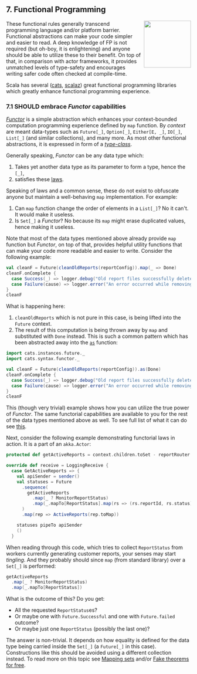 ## 7. Functional Programming

<img src="https://raw.githubusercontent.com/monifu/scala-best-practices/master/assets/scala-logo-256.png"  align="right" width="128" height="128" />

These functional rules generally transcend programming language and/or platform
barrier. Functional abstractions can make your code simpler and easier to read.
A deep knowledge of FP is not required (but oh-boy, it is enlightening) and
anyone should be able to utilize these to their benefit. On top of that, in comparison
with actor frameworks, it provides unmatched levels of type-safety and encourages
writing safer code often checked at compile-time.

Scala has several ([cats](https://typelevel.org/cats/), [scalaz](https://scalaz.github.io/7/))
great functional programming libraries which greatly enhance functional programming
experience.

### 7.1 SHOULD embrace *Functor* capabilities

[*Functor*](https://typelevel.org/cats/typeclasses/functor.html) is a simple abstraction
which enhances your context-bounded computation
programming experience defined by `map` function. By *context* are meant data-types
such as `Future[_]`, `Option[_]`, `Either[E, _]`, `IO[_]`, `List[_]` (and similar
collections), and many more. As most other functional abstractions, it is expressed
in form of a [*type-class*](https://scalac.io/typeclasses-in-scala/).

Generally speaking, *Functor* can be any data type which:

1) Takes yet another data type as its parameter to form a type, hence the `[_]`,
2) satisfies these [laws](https://typelevel.org/cats/typeclasses/functor.html).

Speaking of laws and a common sense, these do not exist to obfuscate anyone but
maintain a well-behaving `map` implementation. For example:

1) Can `map` function change the order of elements in a `List[_]`? No it can't.
   It would make it useless.
2) Is `Set[_]` a *Functor*? No because its `map` might erase duplicated values,
   hence making it useless.

Note that most of the data types mentioned above already provide `map` function
but *Functor*, on top of that, provides helpful utility functions that can make
your code more readable and easier to write. Consider the following example:

```scala
val cleanF = Future(cleanOldReports(reportConfig)).map(_ => Done)
cleanF.onComplete {
  case Success(_) => logger.debug("Old report files successfully deleted")
  case Failure(cause) => logger.error("An error occurred while removing old report files", cause)
}
cleanF
```

What is happening here:

1) `cleanOldReports` which is not pure in this case, is being lifted into the
   `Future` context.
2) The result of this computation is being thrown away by `map` and substituted with
   `Done` instead. This is such a common pattern which has been abstracted
   away into the [`as`](https://typelevel.org/cats/api/cats/Functor.html#as[A,B](fa:F[A],b:B):F[B]) function:

```scala
import cats.instances.future._
import cats.syntax.functor._

val cleanF = Future(cleanOldReports(reportConfig)).as(Done)
cleanF.onComplete {
  case Success(_) => logger.debug("Old report files successfully deleted")
  case Failure(cause) => logger.error("An error occurred while removing old report files", cause)
}
cleanF
```

This (though very trivial) example shows how you can utilize the true power of
*Functor*. The same functorial capabilities are available to you for the rest
of the data types mentioned above as well. To see full list of what it can do
see [this](https://typelevel.org/cats/api/cats/Functor$.html).

Next, consider the following example demonstrating functorial laws in action.
It is a part of an `akka.Actor`:

```scala
protected def getActiveReports = context.children.toSet - reportRouter - statisticsCollector

override def receive = LoggingReceive {
  case GetActiveReports => {
    val apiSender = sender()
    val statuses = Future
      .sequence(
        getActiveReports
          .map(_ ? MonitorReportStatus)
          .map(_.mapTo[ReportStatus].map(rs => (rs.reportId, rs.status)))
      )
      .map(rep => ActiveReports(rep.toMap))

    statuses pipeTo apiSender
    ()
  }
```

When reading through this code, which tries to collect `ReportStatus` from
workers currently generating customer reports, your senses may start *tingling*.
And they probably should since `map` (from standard library) over a `Set[_]` is
performed:

```scala
getActiveReports
  .map(_ ? MonitorReportStatus)
  .map(_.mapTo[ReportStatus])
```

What is the outcome of this? Do you get:

- All the requested `ReportStatus`es?
- Or maybe one with `Future.Successful` and one with `Future.failed` outcome?
- Or maybe just one `ReportStatus` (possibly the last one)?

The answer is non-trivial. It depends on how equality is defined for the data type
being carried inside the `Set[_]` (a `Future[_]` in this case). Constructions like this
should be avoided using a different collection instead. To read more on this
topic see [Mapping sets](https://typelevel.org/blog/2014/06/22/mapping-sets.html) and/or
[Fake theorems for free](https://failex.blogspot.com/2013/06/fake-theorems-for-free.html).

